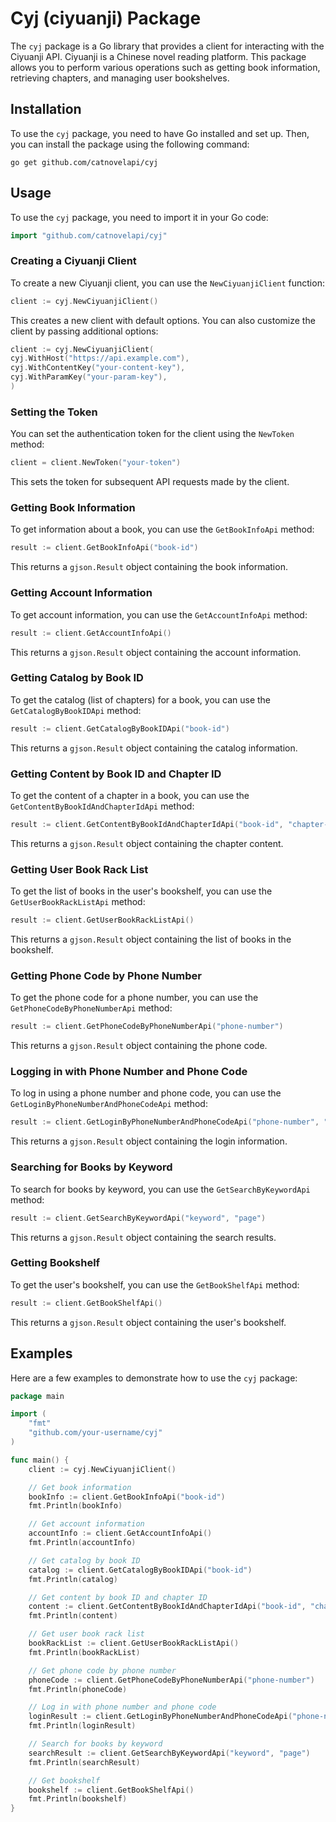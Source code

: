 # Cyj (ciyuanji) Package

The `cyj` package is a Go library that provides a client for interacting with the Ciyuanji API. Ciyuanji is a Chinese
novel reading platform. This package allows you to perform various operations such as getting book information,
retrieving chapters, and managing user bookshelves.

## Installation

To use the `cyj` package, you need to have Go installed and set up. Then, you can install the package using the
following command:

```shell
go get github.com/catnovelapi/cyj
```
 
## Usage

To use the `cyj` package, you need to import it in your Go code:

```go
import "github.com/catnovelapi/cyj"
```

### Creating a Ciyuanji Client

To create a new Ciyuanji client, you can use the `NewCiyuanjiClient` function:

```go
client := cyj.NewCiyuanjiClient()
```

This creates a new client with default options. You can also customize the client by passing additional options:

```go
client := cyj.NewCiyuanjiClient(
cyj.WithHost("https://api.example.com"),
cyj.WithContentKey("your-content-key"),
cyj.WithParamKey("your-param-key"),
)
```

### Setting the Token

You can set the authentication token for the client using the `NewToken` method:

```go
client = client.NewToken("your-token")
```

This sets the token for subsequent API requests made by the client.

### Getting Book Information

To get information about a book, you can use the `GetBookInfoApi` method:

```go
result := client.GetBookInfoApi("book-id")
```

This returns a `gjson.Result` object containing the book information.

### Getting Account Information

To get account information, you can use the `GetAccountInfoApi` method:

```go
result := client.GetAccountInfoApi()
```

This returns a `gjson.Result` object containing the account information.

### Getting Catalog by Book ID

To get the catalog (list of chapters) for a book, you can use the `GetCatalogByBookIDApi` method:

```go
result := client.GetCatalogByBookIDApi("book-id")
```

This returns a `gjson.Result` object containing the catalog information.

### Getting Content by Book ID and Chapter ID

To get the content of a chapter in a book, you can use the `GetContentByBookIdAndChapterIdApi` method:

```go
result := client.GetContentByBookIdAndChapterIdApi("book-id", "chapter-id")
```

This returns a `gjson.Result` object containing the chapter content.

### Getting User Book Rack List

To get the list of books in the user's bookshelf, you can use the `GetUserBookRackListApi` method:

```go
result := client.GetUserBookRackListApi()
```

This returns a `gjson.Result` object containing the list of books in the bookshelf.

### Getting Phone Code by Phone Number

To get the phone code for a phone number, you can use the `GetPhoneCodeByPhoneNumberApi` method:

```go
result := client.GetPhoneCodeByPhoneNumberApi("phone-number")
```

This returns a `gjson.Result` object containing the phone code.

### Logging in with Phone Number and Phone Code

To log in using a phone number and phone code, you can use the `GetLoginByPhoneNumberAndPhoneCodeApi` method:

```go
result := client.GetLoginByPhoneNumberAndPhoneCodeApi("phone-number", "phone-code")
```

This returns a `gjson.Result` object containing the login information.

### Searching for Books by Keyword

To search for books by keyword, you can use the `GetSearchByKeywordApi` method:

```go
result := client.GetSearchByKeywordApi("keyword", "page")
```

This returns a `gjson.Result` object containing the search results.

### Getting Bookshelf

To get the user's bookshelf, you can use the `GetBookShelfApi` method:

```go
result := client.GetBookShelfApi()
```

This returns a `gjson.Result` object containing the user's bookshelf.

## Examples

Here are a few examples to demonstrate how to use the `cyj` package:

```go
package main

import (
	"fmt"
	"github.com/your-username/cyj"
)

func main() {
	client := cyj.NewCiyuanjiClient()

	// Get book information
	bookInfo := client.GetBookInfoApi("book-id")
	fmt.Println(bookInfo)

	// Get account information
	accountInfo := client.GetAccountInfoApi()
	fmt.Println(accountInfo)

	// Get catalog by book ID
	catalog := client.GetCatalogByBookIDApi("book-id")
	fmt.Println(catalog)

	// Get content by book ID and chapter ID
	content := client.GetContentByBookIdAndChapterIdApi("book-id", "chapter-id")
	fmt.Println(content)

	// Get user book rack list
	bookRackList := client.GetUserBookRackListApi()
	fmt.Println(bookRackList)

	// Get phone code by phone number
	phoneCode := client.GetPhoneCodeByPhoneNumberApi("phone-number")
	fmt.Println(phoneCode)

	// Log in with phone number and phone code
	loginResult := client.GetLoginByPhoneNumberAndPhoneCodeApi("phone-number", "phone-code")
	fmt.Println(loginResult)

	// Search for books by keyword
	searchResult := client.GetSearchByKeywordApi("keyword", "page")
	fmt.Println(searchResult)

	// Get bookshelf
	bookshelf := client.GetBookShelfApi()
	fmt.Println(bookshelf)
}
``` 